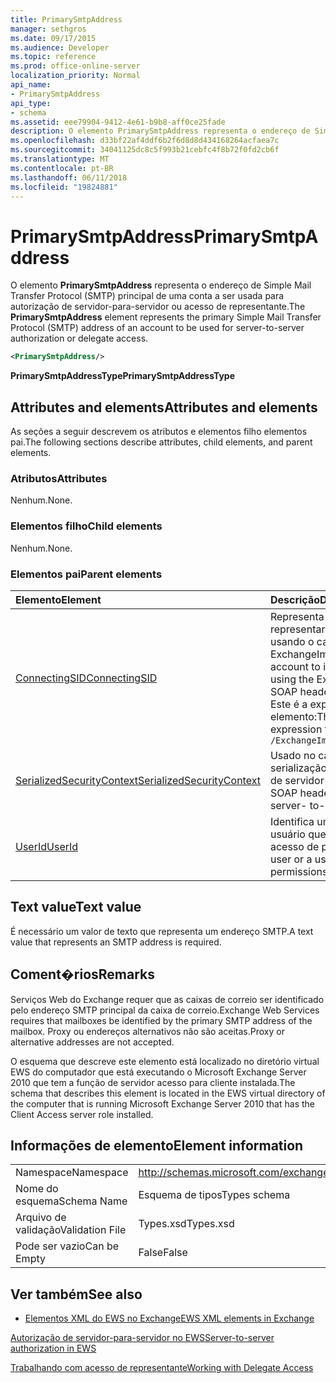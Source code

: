 ```yaml
---
title: PrimarySmtpAddress
manager: sethgros
ms.date: 09/17/2015
ms.audience: Developer
ms.topic: reference
ms.prod: office-online-server
localization_priority: Normal
api_name:
- PrimarySmtpAddress
api_type:
- schema
ms.assetid: eee79904-9412-4e61-b9b8-aff0ce25fade
description: O elemento PrimarySmtpAddress representa o endereço de Simple Mail Transfer Protocol (SMTP) principal de uma conta a ser usada para autorização de servidor-para-servidor ou acesso de representante.
ms.openlocfilehash: d33bf22af4ddf6b2f6d8d8d434168264acfaea7c
ms.sourcegitcommit: 34041125dc8c5f993b21cebfc4f8b72f0fd2cb6f
ms.translationtype: MT
ms.contentlocale: pt-BR
ms.lasthandoff: 06/11/2018
ms.locfileid: "19824881"
---
```

# <a name="primarysmtpaddress"></a><span data-ttu-id="4800f-103">PrimarySmtpAddress</span><span class="sxs-lookup"><span data-stu-id="4800f-103">PrimarySmtpAddress</span></span>

<span data-ttu-id="4800f-104">O elemento **PrimarySmtpAddress** representa o endereço de Simple Mail Transfer Protocol (SMTP) principal de uma conta a ser usada para autorização de servidor-para-servidor ou acesso de representante.</span><span class="sxs-lookup"><span data-stu-id="4800f-104">The **PrimarySmtpAddress** element represents the primary Simple Mail Transfer Protocol (SMTP) address of an account to be used for server-to-server authorization or delegate access.</span></span> 
  
```xml
<PrimarySmtpAddress/>
```

 <span data-ttu-id="4800f-105">**PrimarySmtpAddressType**</span><span class="sxs-lookup"><span data-stu-id="4800f-105">**PrimarySmtpAddressType**</span></span>
## <a name="attributes-and-elements"></a><span data-ttu-id="4800f-106">Attributes and elements</span><span class="sxs-lookup"><span data-stu-id="4800f-106">Attributes and elements</span></span>

<span data-ttu-id="4800f-107">As seções a seguir descrevem os atributos e elementos filho elementos pai.</span><span class="sxs-lookup"><span data-stu-id="4800f-107">The following sections describe attributes, child elements, and parent elements.</span></span>
  
### <a name="attributes"></a><span data-ttu-id="4800f-108">Atributos</span><span class="sxs-lookup"><span data-stu-id="4800f-108">Attributes</span></span>

<span data-ttu-id="4800f-109">Nenhum.</span><span class="sxs-lookup"><span data-stu-id="4800f-109">None.</span></span>
  
### <a name="child-elements"></a><span data-ttu-id="4800f-110">Elementos filho</span><span class="sxs-lookup"><span data-stu-id="4800f-110">Child elements</span></span>

<span data-ttu-id="4800f-111">Nenhum.</span><span class="sxs-lookup"><span data-stu-id="4800f-111">None.</span></span>
  
### <a name="parent-elements"></a><span data-ttu-id="4800f-112">Elementos pai</span><span class="sxs-lookup"><span data-stu-id="4800f-112">Parent elements</span></span>

|<span data-ttu-id="4800f-113">**Elemento**</span><span class="sxs-lookup"><span data-stu-id="4800f-113">**Element**</span></span>|<span data-ttu-id="4800f-114">**Descrição**</span><span class="sxs-lookup"><span data-stu-id="4800f-114">**Description**</span></span>|
|:-----|:-----|
|[<span data-ttu-id="4800f-115">ConnectingSID</span><span class="sxs-lookup"><span data-stu-id="4800f-115">ConnectingSID</span></span>](connectingsid.md) <br/> |<span data-ttu-id="4800f-116">Representa uma conta para representar quando você estiver usando o cabeçalho SOAP ExchangeImpersonation.</span><span class="sxs-lookup"><span data-stu-id="4800f-116">Represents an account to impersonate when you are using the ExchangeImpersonation SOAP header.</span></span>  <br/> <span data-ttu-id="4800f-117">Este é a expressão XPath para esse elemento:</span><span class="sxs-lookup"><span data-stu-id="4800f-117">The following is the XPath expression to this element:</span></span>  <br/>  `/ExchangeImpersonation/ConnectingSID` <br/> |
|[<span data-ttu-id="4800f-118">SerializedSecurityContext</span><span class="sxs-lookup"><span data-stu-id="4800f-118">SerializedSecurityContext</span></span>](serializedsecuritycontext.md) <br/> |<span data-ttu-id="4800f-119">Usado no cabeçalho SOAP para serialização de token de autenticação de servidor-para-servidor.</span><span class="sxs-lookup"><span data-stu-id="4800f-119">Used in the SOAP header for token serialization in server- to-server authentication.</span></span>  <br/> |
|[<span data-ttu-id="4800f-120">UserId</span><span class="sxs-lookup"><span data-stu-id="4800f-120">UserId</span></span>](userid.md) <br/> |<span data-ttu-id="4800f-121">Identifica um usuário delegado ou um usuário que tem permissões de acesso de pasta.</span><span class="sxs-lookup"><span data-stu-id="4800f-121">Identifies a delegate user or a user who has folder access permissions.</span></span>  <br/> |
   
## <a name="text-value"></a><span data-ttu-id="4800f-122">Text value</span><span class="sxs-lookup"><span data-stu-id="4800f-122">Text value</span></span>

<span data-ttu-id="4800f-123">É necessário um valor de texto que representa um endereço SMTP.</span><span class="sxs-lookup"><span data-stu-id="4800f-123">A text value that represents an SMTP address is required.</span></span>
  
## <a name="remarks"></a><span data-ttu-id="4800f-124">Coment�rios</span><span class="sxs-lookup"><span data-stu-id="4800f-124">Remarks</span></span>

<span data-ttu-id="4800f-125">Serviços Web do Exchange requer que as caixas de correio ser identificado pelo endereço SMTP principal da caixa de correio.</span><span class="sxs-lookup"><span data-stu-id="4800f-125">Exchange Web Services requires that mailboxes be identified by the primary SMTP address of the mailbox.</span></span> <span data-ttu-id="4800f-126">Proxy ou endereços alternativos não são aceitas.</span><span class="sxs-lookup"><span data-stu-id="4800f-126">Proxy or alternative addresses are not accepted.</span></span>
  
<span data-ttu-id="4800f-127">O esquema que descreve este elemento está localizado no diretório virtual EWS do computador que está executando o Microsoft Exchange Server 2010 que tem a função de servidor acesso para cliente instalada.</span><span class="sxs-lookup"><span data-stu-id="4800f-127">The schema that describes this element is located in the EWS virtual directory of the computer that is running Microsoft Exchange Server 2010 that has the Client Access server role installed.</span></span>
  
## <a name="element-information"></a><span data-ttu-id="4800f-128">Informações de elemento</span><span class="sxs-lookup"><span data-stu-id="4800f-128">Element information</span></span>

|||
|:-----|:-----|
|<span data-ttu-id="4800f-129">Namespace</span><span class="sxs-lookup"><span data-stu-id="4800f-129">Namespace</span></span>  <br/> |http://schemas.microsoft.com/exchange/services/2006/types  <br/> |
|<span data-ttu-id="4800f-130">Nome do esquema</span><span class="sxs-lookup"><span data-stu-id="4800f-130">Schema Name</span></span>  <br/> |<span data-ttu-id="4800f-131">Esquema de tipos</span><span class="sxs-lookup"><span data-stu-id="4800f-131">Types schema</span></span>  <br/> |
|<span data-ttu-id="4800f-132">Arquivo de validação</span><span class="sxs-lookup"><span data-stu-id="4800f-132">Validation File</span></span>  <br/> |<span data-ttu-id="4800f-133">Types.xsd</span><span class="sxs-lookup"><span data-stu-id="4800f-133">Types.xsd</span></span>  <br/> |
|<span data-ttu-id="4800f-134">Pode ser vazio</span><span class="sxs-lookup"><span data-stu-id="4800f-134">Can be Empty</span></span>  <br/> |<span data-ttu-id="4800f-135">False</span><span class="sxs-lookup"><span data-stu-id="4800f-135">False</span></span>  <br/> |
   
## <a name="see-also"></a><span data-ttu-id="4800f-136">Ver também</span><span class="sxs-lookup"><span data-stu-id="4800f-136">See also</span></span>



- [<span data-ttu-id="4800f-137">Elementos XML do EWS no Exchange</span><span class="sxs-lookup"><span data-stu-id="4800f-137">EWS XML elements in Exchange</span></span>](ews-xml-elements-in-exchange.md)


[<span data-ttu-id="4800f-138">Autorização de servidor-para-servidor no EWS</span><span class="sxs-lookup"><span data-stu-id="4800f-138">Server-to-server authorization in EWS</span></span>](http://msdn.microsoft.com/library/f1610a20-672d-448b-8c00-5b0fbcaf31cb%28Office.15%29.aspx)
  
[<span data-ttu-id="4800f-139">Trabalhando com acesso de representante</span><span class="sxs-lookup"><span data-stu-id="4800f-139">Working with Delegate Access</span></span>](http://msdn.microsoft.com/library/dfd6b4a3-8fd3-47ba-83c0-52465cb5f3f3%28Office.15%29.aspx)


